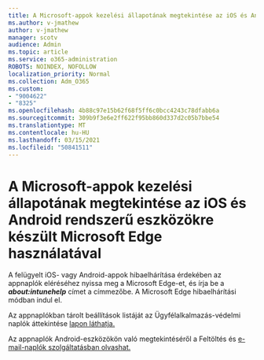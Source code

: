 ```yaml
---
title: A Microsoft-appok kezelési állapotának megtekintése az iOS és Android rendszerű eszközökre készült Microsoft Edge használatával
ms.author: v-jmathew
author: v-jmathew
manager: scotv
audience: Admin
ms.topic: article
ms.service: o365-administration
ROBOTS: NOINDEX, NOFOLLOW
localization_priority: Normal
ms.collection: Adm_O365
ms.custom:
- "9004622"
- "8325"
ms.openlocfilehash: 4b88c97e15b62f68f5ff6c0bcc4243c78dfabb6a
ms.sourcegitcommit: 309b9f3e6e2ff622f95bb860d337d2c05b7bbe54
ms.translationtype: MT
ms.contentlocale: hu-HU
ms.lasthandoff: 03/15/2021
ms.locfileid: "50841511"
---
```

# <a name="view-the-management-status-of-microsoft-apps-using-microsoft-edge-for-ios-or-android-devices"></a>A Microsoft-appok kezelési állapotának megtekintése az iOS és Android rendszerű eszközökre készült Microsoft Edge használatával

A felügyelt iOS- vagy Android-appok hibaelhárítása érdekében az appnaplók eléréséhez nyissa meg a Microsoft Edge-et, és írja be a ***about:intunehelp*** címet a címmezőbe. A Microsoft Edge hibaelhárítási módban indul el.

Az appnaplókban tárolt beállítások listáját az Ügyfélalkalmazás-védelmi naplók áttekintése [lapon láthatja.](https://go.microsoft.com/fwlink/?linkid=2141401)

Az appnaplók Android-eszközökön való megtekintéséről a Feltöltés és [e-mail-naplók szolgáltatásban olvashat.](https://go.microsoft.com/fwlink/?linkid=2141408)
